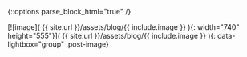 {::options parse_block_html="true" /}

<div class="image-row image-row-lg">

[![image]( {{ site.url }}/assets/blog/{{ include.image }} ){: width="740" height="555"}]( {{ site.url }}/assets/blog/{{ include.image }} ){: data-lightbox="group" .post-image}

</div>